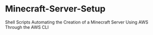 # Minecraft-Server-Setup
Shell Scripts Automating the Creation of a Minecraft Server Using AWS Through the AWS CLI
